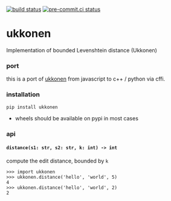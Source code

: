[![build status](https://github.com/asottile/ukkonen/actions/workflows/main.yml/badge.svg)](https://github.com/asottile/ukkonen/actions/workflows/main.yml)
[![pre-commit.ci status](https://results.pre-commit.ci/badge/github/asottile/ukkonen/main.svg)](https://results.pre-commit.ci/latest/github/asottile/ukkonen/main)

ukkonen
=======

Implementation of bounded Levenshtein distance (Ukkonen)

### port

this is a port of [ukkonen] from javascript to c++ / python via cffi.

[ukkonen]: https://github.com/sunesimonsen/ukkonen

### installation

```bash
pip install ukkonen
```

- wheels should be available on pypi in most cases

### api

#### `distance(s1: str, s2: str, k: int) -> int`

compute the edit distance, bounded by `k`

```pycon
>>> import ukkonen
>>> ukkonen.distance('hello', 'world', 5)
4
>>> ukkonen.distance('hello', 'world', 2)
2
```
